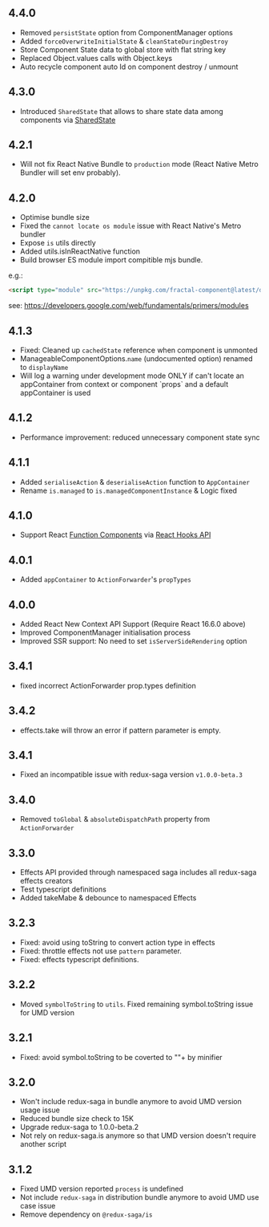 ## 4.4.0

- Removed `persistState` option from ComponentManager options
- Added  `forceOverwriteInitialState` & `cleanStateDuringDestroy`
- Store Component State data to global store with flat string key
- Replaced Object.values calls with Object.keys
- Auto recycle component auto Id on component destroy / unmount

## 4.3.0

- Introduced `SharedState` that allows to share state data among components via [SharedState](https://t83714.github.io/fractal-component/api/SharedState.html)

## 4.2.1

- Will not fix React Native Bundle to `production` mode (React Native Metro Bundler will set env probably).

## 4.2.0

- Optimise bundle size
- Fixed the `cannot locate os module` issue with React Native's Metro bundler
- Expose `is` utils directly
- Added utils.isInReactNative function
- Build browser ES module import compitible mjs bundle. 

e.g.:
```html
<script type="module" src="https://unpkg.com/fractal-component@latest/dist/fractal-component.esm.mjs"></script>
```
see: https://developers.google.com/web/fundamentals/primers/modules

## 4.1.3

- Fixed: Cleaned up `cachedState` reference when component is unmonted
- ManageableComponentOptions.`name` (undocumented option) renamed to `displayName`
- Will log a warning under development mode ONLY if can't locate an appContainer from context or component \`props\` and a default appContainer is used 

## 4.1.2 

- Performance improvement: reduced unnecessary component state sync 

## 4.1.1

- Added `serialiseAction` & `deserialiseAction` function to `AppContainer`
- Rename `is.managed` to `is.managedComponentInstance` & Logic fixed

## 4.1.0

- Support React [Function Components](https://reactjs.org/docs/components-and-props.html#function-and-class-components) via [React Hooks API](https://reactjs.org/docs/hooks-custom.html)

## 4.0.1

- Added `appContainer` to `ActionForwarder`'s `propTypes`

## 4.0.0

- Added React New Context API Support (Require React 16.6.0 above)
- Improved ComponentManager initialisation process
- Improved SSR support: No need to set `isServerSideRendering` option

## 3.4.1

- fixed incorrect ActionForwarder prop.types definition

## 3.4.2

- effects.take will throw an error if pattern parameter is empty.

## 3.4.1

- Fixed an incompatible issue with redux-saga version `v1.0.0-beta.3`

## 3.4.0

- Removed `toGlobal` & `absoluteDispatchPath` property from `ActionForwarder`

## 3.3.0

- Effects API provided through namespaced saga includes all redux-saga effects creators
- Test typescript definitions
- Added takeMabe & debounce to namespaced Effects 

## 3.2.3

- Fixed: avoid using toString to convert action type in effects
- Fixed: throttle effects not use `pattern` parameter.
- Fixed: effects typescript definitions.

## 3.2.2

-   Moved `symbolToString` to `utils`. Fixed remaining symbol.toString issue for UMD version

## 3.2.1

-   Fixed: avoid symbol.toString to be coverted to ""+ by minifier

## 3.2.0

-   Won't include redux-saga in bundle anymore to avoid UMD version usage issue
-   Reduced bundle size check to 15K
-   Upgrade redux-saga to 1.0.0-beta.2
-   Not rely on redux-saga.is anymore so that UMD version doesn't require another script

## 3.1.2

-   Fixed UMD version reported `process` is undefined
-   Not include `redux-saga` in distribution bundle anymore to avoid UMD use case issue
-   Remove dependency on `@redux-saga/is`
